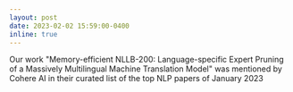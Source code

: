 ```yaml
---
layout: post
date: 2023-02-02 15:59:00-0400
inline: true
---
```


Our work "Memory-efficient NLLB-200: Language-specific Expert Pruning of a Massively Multilingual Machine Translation Model" was mentioned by 
Cohere AI in their curated list of the top NLP papers of January 2023